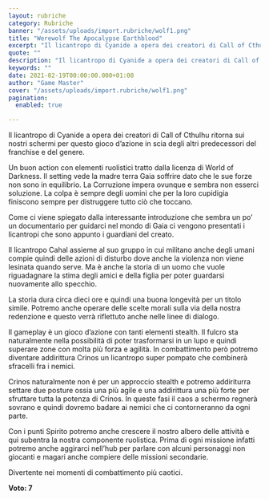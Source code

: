 ```yaml
---
layout: rubriche
category: Rubriche
banner: "/assets/uploads/import.rubriche/wolf1.png"
title: "Werewolf The Apocalypse Earthblood"
excerpt: "Il licantropo di Cyanide a opera dei creatori di Call of Cthulhu ritorna sui nostri schermi per questo gioco d’azione in scia degli altri predecessori del franchise e del genere. Un buon action con elementi ruolistici tratto dalla licenza di World of Darkness. Il setting vede la madre terra Gaia soffrire dato che le sue [&hellip"
quote: ""
description: "Il licantropo di Cyanide a opera dei creatori di Call of Cthulhu ritorna sui nostri schermi per questo gioco d’azione in scia degli altri predecessori del franchise e del genere. Un buon action con elementi ruolistici tratto dalla licenza di World of Darkness. Il setting vede la madre terra Gaia soffrire dato che le sue [&hellip"
keywords: ""
date: 2021-02-19T00:00:00.000+01:00
author: "Game Master"
cover: "/assets/uploads/import.rubriche/wolf1.png"
pagination:
  enabled: true

---
```


Il licantropo di Cyanide a opera dei creatori di Call of Cthulhu ritorna sui nostri schermi per questo gioco d’azione in scia degli altri predecessori del franchise e del genere.

Un buon action con elementi ruolistici tratto dalla licenza di World of Darkness. Il setting vede la madre terra Gaia soffrire dato che le sue forze non sono in equilibrio. La Corruzione impera ovunque e sembra non esserci soluzione. La colpa è sempre degli uomini che per la loro cupidigia finiscono sempre per distruggere tutto ciò che toccano.

Come ci viene spiegato dalla interessante introduzione che sembra un po’ un documentario per guidarci nel mondo di Gaia ci vengono presentati i licantropi che sono appunto i guardiani del creato.

Il licantropo Cahal assieme al suo gruppo in cui militano anche degli umani compie quindi delle azioni di disturbo dove anche la violenza non viene lesinata quando serve. Ma è anche la storia di un uomo che vuole riguadagnare la stima degli amici e della figlia per poter guardarsi nuovamente allo specchio.

La storia dura circa dieci ore e quindi una buona longevità per un titolo simile. Potremo anche operare delle scelte morali sulla via della nostra redenzione e questo verrà riflettuto anche nelle linee di dialogo.

Il gameplay è un gioco d’azione con tanti elementi stealth. Il fulcro sta naturalmente nella possibilità di poter trasformarsi in un lupo e quindi superare zone con molta più forza e agilità. In combattimento però potremo diventare addirittura Crinos un licantropo super pompato che combinerà sfracelli fra i nemici.

Crinos naturalmente non è per un approccio stealth e potremo addiriturra settare due posture ossia una più agile e una addirittura una più forte per sfruttare tutta la potenza di Crinos. In queste fasi il caos a schermo regnerà sovrano e quindi dovremo badare ai nemici che ci contorneranno da ogni parte.

Con i punti Spirito potremo anche crescere il nostro albero delle attività e qui subentra la nostra componente ruolistica. Prima di ogni missione infatti potremo anche aggirarci nell’hub per parlare con alcuni personaggi non giocanti e magari anche compiere delle missioni secondarie.

Divertente nei momenti di combattimento più caotici.

**Voto: 7** 